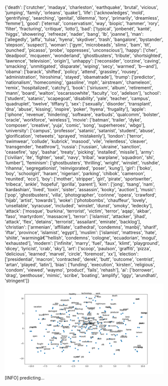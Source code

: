 {'death': ['crutcher', 'madaya', 'charleston', 'earthquake', 'brutal', 'vicious', 'jumping', 'family', 'orleans', 'quake'], 'life': ['acknowledges', 'mold', 'gentrifying', 'searching', 'genital', 'dilemma', 'tory', 'primarily', 'dreamless', 'femme'], 'good': ['eternal', 'conservatism', 'way', 'biopic', 'hammer', 'rory', 'filter', 'fracturing', 'critique', 'lotto'], 'bad': ['typical', 'jonbenét', 'kanté', 'higgs', 'showering', 'refreeze', 'nader', 'bang', 'lb', 'joanne'], 'man': ['allegedly', 'jaffa', 'tulsa', 'hyena', 'skydiver', 'trash', 'bangalore', 'bystander', 'stepson', 'suspect'], 'woman': ['gym', 'microbeads', 'slims', 'bam', 'tit', 'punched', 'picasso', 'probe', 'oppresses', 'unconscious'], 'happy': ['cher', 'deadpool', 'mcqueen', 'wonderland', 'ghostbusters', 'tribute', 'shortsighted', 'lawrence', 'television', 'origin'], 'unhappy': ['reconsider', 'corzine', 'caving', 'smacking', 'unmitigated', 'disparate', 'wiping', 'secy', 'warmed', 'b—and'], 'obama': ['barack', 'shifted', 'policy', 'attend', 'grassley', 'rousey', 'administration', 'hiroshima', 'stayed', 'obamatrade'], 'trump': ['predictor', 'nationalism', 'homecoming', 'gasoline', 'mph', 'airstream', 'chameleon', 'remix', 'hospitalized', 'catchy'], 'book': ['siriusxm', 'album', 'retirement', 'mann', 'board', 'walton', 'oscarssowhite', 'faculty', 'co', 'adelson'], 'school': ['student', 'satanic', 'scapegoat', 'disability', 'yale', 'teacher', 'campus', 'quadruplet', 'twelve', 'tiffany'], 'sex': ['sexually', 'disorder', 'transplant', 'dna', 'abuse', 'kissing', 'inspire', 'poker', 'hyena', 'frugality'], 'apple': ['iphone', 'revenue', 'hindering', 'software', 'earbuds', 'qualcomm', 'bolster', 'oracle', 'workforce', 'wireless'], 'movie': ['batman', 'trailer', 'dyke', 'composer', 'creative', 'yuja', 'comic', 'song', 'superheroes', 'wbgo'], 'university': ['campus', 'professor', 'satanic', 'satanist', 'student', 'abuse', 'glorification', 'retweets', 'sprayed', 'mistakenly'], 'london': ['terror', 'swimwear', 'collude', 'kubrick', 'masood', 'vile', 'relentless', 'cleaver', 'transgender', 'heathrow'], 'russia': ['russian', 'ukraine', 'sanction', 'ceasefire', 'spy', 'bashar', 'treaty', 'picking', 'installed', 'missile'], 'army': ['civilian', 'ite', 'fighter', 'seal', 'navy', 'tribal', 'warplane', 'squadron', 'shi', 'lumber'], 'feminism': ['ghostbusters', 'thrilling', 'wright', 'winslet', 'rushdie', 'rihanna', 'segregationist', 'reinvigorated', 'poser', 'kung'], 'girl': ['boko', 'boy', 'schoolgirl', 'haram', 'nigerian', 'parking', 'chibok', 'cameroon', 'reunited', 'eco'], 'boy': ['mother', 'stripper', 'girl', 'pirate', 'sportswriter', 'tribeca', 'ankle', 'hopeful', 'gorilla', 'parent'], 'kim': ['jong', 'tsang', 'nam', 'kardashian', 'lived', 'toxin', 'sister', 'assassin', 'kooky', 'auction'], 'music': ['pop', 'ghostbusters', 'villa', 'photographer', 'corinne', 'opera', 'crawford', 'hijab', 'artist', 'towards'], 'woke': ['photobombs', 'chauffeur', 'lovely', 'unsellable', 'syracuse', 'included', 'winslet', 'dunst', 'smoky', 'ledecky'], 'attack': ['mosque', 'burkina', 'terrorist', 'victim', 'terror', 'aqap', 'akbar', 'faso', 'martyrdom', 'massacre'], 'terror': ['islamist', 'attacker', 'jihad', 'attack', 'flex', 'detains', 'terrorist', 'assailant', 'emirate', 'backlog'], 'christian': ['armenian', 'affiliate', 'cathedral', 'condemns', 'manbij', 'sharif', 'iftar', 'province', 'islamist', 'egypt'], 'muslim': ['islamist', 'mattress', 'hate', 'shiite', 'warmingâ€™hellish', 'condemns', 'cologne', 'ecuadorian', 'mogul', 'exhausted'], 'modern': ['infinite', 'marry', 'fuel', 'faux', 'klimt', 'playground', 'dicey', 'lyricist', 'crab', 'sky'], 'art': ['scoop', 'paulson', 'graffiti', 'pizza', 'delicious', 'learned', 'marvel', 'circle', 'foremost', 'xx'], 'election': ['presidential', 'macron', 'contracted', 'derek', 'butt', 'outcome', 'centrist', 'artan', 'played', 'latin'], 'bias': ['funding', 'execution', 'kirsten', 'religious', 'condom', 'viewed', 'waymo', 'product', 'fails', 'rehash'], 'ai': ['borrower', 'drag', 'penthouse', 'mimic', 'scribe', 'boating', 'amplify', 'iggy', 'arundhati', 'stringent']}
![](../plots/tsne_20230822-2209.png)
[INFO] predicting...
